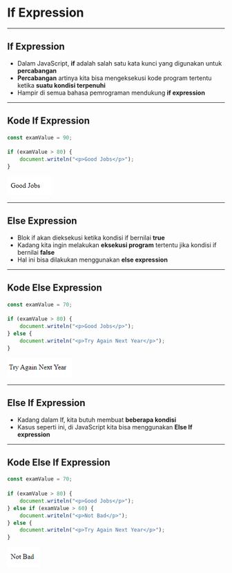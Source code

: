 # If Expression

---

## If Expression

-   Dalam JavaScript, **if** adalah salah satu kata kunci yang digunakan untuk **percabangan**
-   **Percabangan** artinya kita bisa mengeksekusi kode program tertentu ketika **suatu kondisi terpenuhi**
-   Hampir di semua bahasa pemrograman mendukung **if expression**

---

## Kode If Expression

```js
const examValue = 90;

if (examValue > 80) {
    document.writeln("<p>Good Jobs</p>");
}
```

![1](../assets/img/16/1.PNG)

---

## Else Expression

-   Blok if akan dieksekusi ketika kondisi if bernilai **true**
-   Kadang kita ingin melakukan **eksekusi program** tertentu jika kondisi if bernilai **false**
-   Hal ini bisa dilakukan menggunakan **else expression**

---

## Kode Else Expression

```js
const examValue = 70;

if (examValue > 80) {
    document.writeln("<p>Good Jobs</p>");
} else {
    document.writeln("<p>Try Again Next Year</p>");
}
```

![2](../assets/img/16/2.PNG)

---

## Else If Expression

-   Kadang dalam If, kita butuh membuat **beberapa kondisi**
-   Kasus seperti ini, di JavaScript kita bisa menggunakan **Else If expression**

---

## Kode Else If Expression

```js
const examValue = 70;

if (examValue > 80) {
    document.writeln("<p>Good Jobs</p>");
} else if (examValue > 60) {
    document.writeln("<p>Not Bad</p>");
} else {
    document.writeln("<p>Try Again Next Year</p>");
}
```

![3](../assets/img/16/3.PNG)
